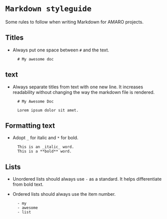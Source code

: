# `Markdown styleguide`

Some rules to follow when writing Markdown for AMARO projects.

## Titles

- Always put one space between `#` and the text.

        # My awesome doc

## text

- Always separate titles from text with one new line. It increases readability without changing the way the markdown file is rendered.

        # My Awesome Doc

        Lorem ipsum dolor sit amet.

## Formatting text

- Adopt `_` for italic and `*` for bold.

        This is an _italic_ word.
        This is a **bold** word.

## Lists

- Unordered lists should always use `-` as a standard. It helps differentiate from bold text.
- Ordered lists should always use the item number.

        - my
        - awesome
        - list
